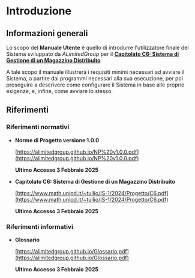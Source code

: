 # Introduzione

## Informazioni generali

Lo scopo del **Manuale Utente<!--raw-typst #super("G")-->** è quello di introdurre l'utilizzatore finale del Sistema sviluppato da _ALimitedGroup_ per il **[Capitolato C6: Sistema di Gestione di un Magazzino Distribuito](https://www.math.unipd.it/~tullio/IS-1/2024/Progetto/C6.pdf)**

A tale scopo il manuale illustrerà i requisiti minimi necessari ad avviare il Sistema, a partire dai programmi necessari alla sua esecuzione, per poi proseguire a descrivere come configurare il Sistema in base alle proprie esigenze, e, infine, come avviare lo stesso.

<!--raw-typst
== Glossario

La realizzazione di un sistema software richiede, ancor prima della scrittura del codice, un’importante operazione di confronto, analisi e progettazione: per supportare e facilitare il lavoro asincrono tutte le informazioni derivate da questa attività saranno appositamente documentate.

È completamente ragionevole tuttavia pensare che tali documenti potrebbero contenere parole e terminologie complesse o comunque non direttamente comprensibili: è stato deciso dunque di realizzare un Glossario, nella quale saranno contenuti le spiegazioni relative a tali termini. Tale documento è in costante aggiornamento ed è reperibile, nella sua versione attuale, al seguente [indirizzo](https://alimitedgroup.github.io/glossario.html).

Le parole che possiedono un riferimento nel Glossario saranno indicate nel modo che segue: parolaᴳ

-->

## Riferimenti
### Riferimenti normativi
- **Norme di Progetto<!--raw-typst #super("G")--> versione 1.0.0**

  [https://alimitedgroup.github.io/NP%20v1.0.0.pdf](https://alimitedgroup.github.io/NP%20v1.0.0.pdf)

  **Ultimo Accesso 3 Febbraio 2025**

- **Capitolato C6: Sistema di Gestione di un Magazzino Distribuito**

    [https://www.math.unipd.it/~tullio/IS-1/2024/Progetto/C6.pdf](https://www.math.unipd.it/~tullio/IS-1/2024/Progetto/C6.pdf)

  **Ultimo Accesso 3 Febbraio 2025**

### Riferimenti informativi

- **Glossario**

    [https://alimitedgroup.github.io/Glossаrio.pdf](https://alimitedgroup.github.io/Glossаrio.pdf)

    **Ultimo Accesso 3 Febbraio 2025**

<!--raw-typst #pagebreak()-->
